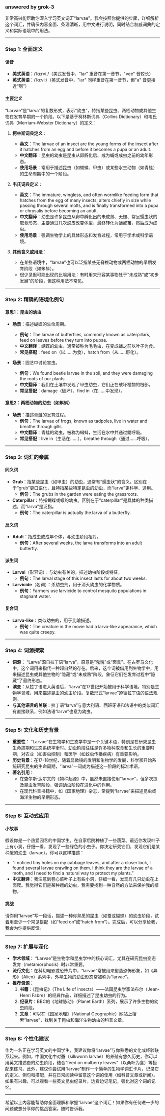 ### answered by grok-3
非常高兴能帮助你深入学习英文词汇“larvae”。我会按照你提供的步骤，详细解析这个词汇，并确保内容全面、条理清晰，用中文进行说明，同时结合权威词典的定义和实际语境中的用法。

---

### **Step 1: 全面定义**

#### **读音**
- **美式英语**：/ˈlɑːrviː/（美式发音中，"lar" 重音在第一音节，"vee" 音较长）
- **英式英语**：/ˈlɑːviː/（英式发音中，"lar" 同样重音在第一音节，但"a" 音更接近“啊”）

#### **主要定义**
“Larvae”是“larva”的复数形式，表示“幼虫”，特指某些昆虫、两栖动物或其他生物在发育早期的一个阶段。以下是基于柯林斯词典（Collins Dictionary）和韦氏词典（Merriam-Webster Dictionary）的定义：

1. **柯林斯词典定义**：
   - **英文**：The larvae of an insect are the young forms of the insect after it hatches from an egg and before it becomes a pupa or an adult.
   - **中文翻译**：昆虫的幼虫是昆虫从卵孵化后、成为蛹或成虫之前的幼年形态。
   - **使用场景**：常用于描述昆虫（如蝴蝶、甲虫）或某些水生动物（如青蛙）的生命周期中的一个阶段。

2. **韦氏词典定义**：
   - **英文**：The immature, wingless, and often wormlike feeding form that hatches from the egg of many insects, alters chiefly in size while passing through several molts, and is finally transformed into a pupa or chrysalis before becoming an adult.
   - **中文翻译**：幼虫是许多昆虫从卵中孵化出的未成熟、无翅、常呈蠕虫状的取食形态，主要通过几次蜕皮改变体型，最终转化为蛹或茧，然后成为成虫。
   - **使用场景**：强调生物学上的具体形态和发育过程，常用于学术或科学语境。

3. **其他含义或用法**：
   - 在某些语境中，“larvae”也可以泛指某些无脊椎动物或两栖动物的早期发育阶段（如蝌蚪）。
   - 很少见但可能出现的比喻用法：有时用来形容某事物处于“未成熟”或“初步发展”的阶段，但这种用法不常见。

---

### **Step 2: 精确的语境化例句**

#### **意思1：昆虫的幼虫**
- **场景**：描述蝴蝶的生命周期。
  - **例句**：The larvae of butterflies, commonly known as caterpillars, feed on leaves before they turn into pupae.
  - **中文翻译**：蝴蝶的幼虫，通常被称为毛毛虫，在变成蛹之前以叶子为食。
  - **常见搭配**：feed on（以……为食），hatch from（从……孵化）。

- **场景**：园艺中讨论害虫。
  - **例句**：We found beetle larvae in the soil, and they were damaging the roots of our plants.
  - **中文翻译**：我们在土壤中发现了甲虫幼虫，它们正在破坏植物的根部。
  - **常见搭配**：damage（破坏），find in（在……中发现）。

#### **意思2：两栖动物的幼虫（如蝌蚪）**
- **场景**：描述青蛙的发育过程。
  - **例句**：The larvae of frogs, known as tadpoles, live in water and breathe through gills.
  - **中文翻译**：青蛙的幼虫，被称为蝌蚪，生活在水中并通过鳃呼吸。
  - **常见搭配**：live in（生活在……），breathe through（通过……呼吸）。

---

### **Step 3: 词汇的亲属**

#### **同义词**
- **Grub**：指某些昆虫（如甲虫）的幼虫，通常有“蠕虫状”的含义。区别在于“grub”更口语化，且特指某些特定昆虫的幼虫，而“larva”更科学、通用。
  - **例句**：The grubs in the garden were eating the grassroots.
- **Caterpillar**：特指蝴蝶或蛾的幼虫。区别在于“caterpillar”是具体的种类描述，而“larva”是泛指。
  - **例句**：The caterpillar is actually the larva of a butterfly.

#### **反义词**
- **Adult**：指成虫或成年个体，与幼虫阶段相对。
  - **例句**：After several weeks, the larva transforms into an adult butterfly.

#### **派生词**
- **Larval**（形容词）：与幼虫有关的，描述幼虫阶段或特征。
  - **例句**：The larval stage of this insect lasts for about two weeks.
- **Larvicide**（名词）：杀幼虫剂，用于消灭幼虫的化学物质。
  - **例句**：Farmers use larvicide to control mosquito populations in stagnant water.

#### **复合词**
- **Larva-like**：类似幼虫的，用于比喻描述。
  - **例句**：The creature in the movie had a larva-like appearance, which was quite creepy.

---

### **Step 4: 词源探索**

- **词源**： “Larva”源自拉丁语“larva”，原意是“鬼魂”或“面具”。在古罗马文化中，这个词用来指代一种超自然的存在。后来，这个词被借用到生物学中，用来描述昆虫或其他生物的“隐藏”或“未成熟”阶段，象征它们在发育过程中“隐藏”了最终形态。
- **演变**：从拉丁语进入英语后，“larva”在17世纪开始被用于科学语境，特别是生物学领域，用来描述昆虫的幼虫阶段。复数形式“larvae”遵循拉丁语的语法规则。
- **与其他语言的关联**：拉丁语“larva”与意大利语、西班牙语和法语中的类似词汇有直接联系，例如法语“larve”也意为幼虫。

---

### **Step 5: 文化和历史背景**

- **重要性**： “Larvae”在生物学和生态学中是一个关键术语，特别是在研究昆虫生命周期和生态系统平衡时。幼虫阶段往往是许多物种取食和生长的重要时期，对农业（如害虫控制）和医学（如蚊虫传播疾病）有重要影响。
- **历史背景**：在17-18世纪，随着显微镜的发明和生物学的发展，科学家开始系统研究昆虫的生命周期，“larva”一词成为描述这一阶段的标准术语。
- **著名引用**：
  - 在查尔斯·达尔文的《物种起源》中，虽然未直接使用“larvae”，但多次提及昆虫发育阶段，强调幼虫阶段在进化中的作用。
  - 在现代科普书籍中，如《国家地理》杂志，常提到“larvae”来描述昆虫或海洋生物的早期形态。

---

### **Step 6: 互动式应用**

#### **小故事**
假设你是一个热爱园艺的中国学生，在自家后院种植了一些蔬菜。最近你发现叶子上有小洞，仔细一看，发现了一些绿色的小虫子。你决定研究它们，发现它们是某种蛾的幼虫（larvae）。你可以这样描述：
- “I noticed tiny holes on my cabbage leaves, and after a closer look, I found several larvae crawling on them. I think they are the larvae of a moth, and I need to find a natural way to protect my plants.”
- **中文翻译**：我注意到卷心菜叶子上有些小洞，仔细一看，发现有几只幼虫在上面爬。我觉得它们是某种蛾的幼虫，我需要找到一种自然的方法来保护我的植物。

#### **挑战**
请你用“larvae”写一段话，描述一种你熟悉的昆虫（如蚕或蝴蝶）的幼虫阶段，试着用至少一个常见搭配（如“feed on”或“hatch from”）。完成后，可以分享给我，我会为你提供反馈。

---

### **Step 7: 扩展与深化**

- **学术领域**： “Larvae”是生物学和昆虫学中的核心词汇，尤其在研究昆虫变态发育（metamorphosis）时非常重要。
- **流行文化**：在科幻电影或恐怖片中，“larvae”常被用来塑造恐怖形象，如《异形》（Alien）系列中，外星生物的幼虫形态常被称为“larvae”。
- **推荐资源**：
  1. **书籍**：《昆虫记》（The Life of Insects）——法国昆虫学家法布尔（Jean-Henri Fabre）的经典作品，详细描述了昆虫幼虫的行为。
  2. **纪录片**：BBC的《地球脉动》（Planet Earth）系列，展示了许多生物的幼虫阶段。
  3. **文章**：可以在《国家地理》（National Geographic）网站上搜索“larvae”，找到关于昆虫和海洋生物幼虫的科普文章。

---

### **Step 8: 个性化建议**

作为一名正在学习英文的中国学生，我建议你将“larvae”与你熟悉的文化或经验联系起来。例如，中国文化中对蚕（silkworm larvae）的养殖有悠久历史，你可以用英文描述蚕的幼虫阶段，结合“feed on mulberry leaves”（以桑叶为食）等搭配来练习。此外，建议你尝试用“larvae”制作一个简单的生物学词汇卡片，记录它的定义、例句和搭配，并在日常阅读中留意这个词的使用（如科普文章或新闻）。如果有兴趣，可以观看一些英文昆虫纪录片，边看边记笔记，强化对这个词的记忆。

---

希望以上内容能帮助你全面理解和掌握“larvae”这个词汇！如果你有任何进一步的问题或想分享你的挑战答案，随时告诉我。